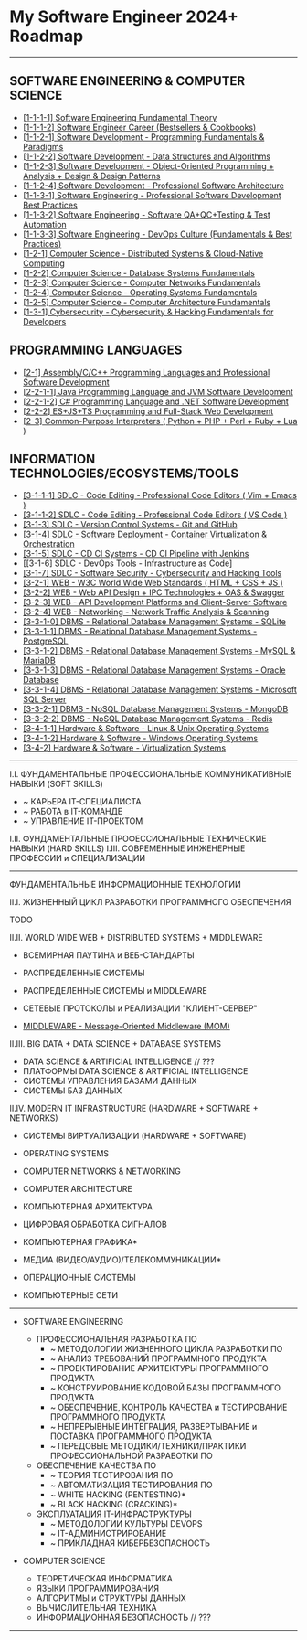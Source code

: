 # My Software Engineer 2024+ Roadmap

---

## SOFTWARE ENGINEERING & COMPUTER SCIENCE

* [[1-1-1-1] Software Engineering Fundamental Theory](Map_[1-1-1-1]_[%20Software%20Engineering%20Fundamental%20Theory%20].md)
* [[1-1-1-2] Software Engineer Career (Bestsellers & Cookbooks)](Map_[1-1-1-2]_[%20Software%20Engineer%20Career%20(Bestsellers%20&%20Cookbooks)%20].md)
* [[1-1-2-1] Software Development - Programming Fundamentals & Paradigms](Map_[1-1-2-1]_[%20Software%20Development%20-%20Programming%20Fundamentals%20&%20Paradigms%20].md)
* [[1-1-2-2] Software Development - Data Structures and Algorithms](Map_[1-1-2-2]_[%20Software%20Development%20-%20Data%20Structures%20and%20Algorithms%20].md)
* [[1-1-2-3] Software Development - Object-Oriented Programming + Analysis + Design & Design Patterns](Map_[1-1-2-3]_[%20Software%20Development%20-%20Object-Oriented%20Programming%20+%20Analysis%20+%20Design%20&%20Design%20Patterns%20].md)
* [[1-1-2-4] Software Development - Professional Software Architecture](Map_[1-1-2-4]_[%20Software%20Development%20-%20Professional%20Software%20Architecture%20].md)
* [[1-1-3-1] Software Engineering - Professional Software Development Best Practices](Map_[1-1-3-1]_[%20Software%20Engineering%20-%20Professional%20Software%20Development%20Best%20Practices%20].md)
* [[1-1-3-2] Software Engineering - Software QA+QC+Testing & Test Automation](Map_[1-1-3-2]_[%20Software%20Engineering%20-%20Software%20QA+QC+Testing%20&%20Test%20Automation%20].md)
* [[1-1-3-3] Software Engineering - DevOps Culture (Fundamentals & Best Practices)](Map_[1-1-3-3]_[%20Software%20Engineering%20-%20DevOps%20Culture%20(Fundamentals%20&%20Best%20Practices)%20].md)
* [[1-2-1] Computer Science - Distributed Systems & Cloud-Native Computing](Map_[1-2-1]_[%20Computer%20Science%20-%20Distributed%20Systems%20&%20Cloud-Native%20Computing%20].md)
* [[1-2-2] Computer Science - Database Systems Fundamentals](Map_[1-2-2]_[%20Computer%20Science%20-%20Database%20Systems%20Fundamentals%20].md)
* [[1-2-3] Computer Science - Computer Networks Fundamentals](Map_[1-2-3]_[%20Computer%20Science%20-%20Computer%20Networks%20Fundamentals%20].md)
* [[1-2-4] Computer Science - Operating Systems Fundamentals](Map_[1-2-4]_[%20Computer%20Science%20-%20Operating%20Systems%20Fundamentals%20].md)
* [[1-2-5] Computer Science - Computer Architecture Fundamentals](Map_[1-2-5]_[%20Computer%20Science%20-%20Computer%20Architecture%20Fundamentals%20].md)
* [[1-3-1] Cybersecurity - Cybersecurity & Hacking Fundamentals for Developers](Map_[1-3-1]_[%20Cybersecurity%20-%20Cybersecurity%20&%20Hacking%20Fundamentals%20for%20Developers%20].md)

## PROGRAMMING LANGUAGES

* [[2-1] Assembly/C/C++ Programming Languages and Professional Software Development](Map_[2-1]_[%20ASM_C%20_CPP%20Programming%20Languages%20and%20Professional%20Software%20Development%20].md)
* [[2-2-1-1] Java Programming Language and JVM Software Development](Map_[2-2-1-1]_[%20Java%20Programming%20Language%20and%20JVM%20Software%20Development%20].md)
* [[2-2-1-2] C# Programming Language and .NET Software Development](Map_[2-2-1-2]_[%20CSharp%20Programming%20Language%20and%20dotNET%20Software%20Development%20].md)
* [[2-2-2] ES+JS+TS Programming and Full-Stack Web Development](Map_[2-2-2]_[%20ES+JS+TS%20Programming%20and%20Full-Stack%20Web%20Development%20].md)
* [[2-3] Common-Purpose Interpreters ( Python + PHP + Perl + Ruby + Lua )](Map_[2-3]_[%20Common-Purpose%20Interpreters%20(%20Python%20+%20PHP%20+%20Perl%20+%20Ruby%20+%20Lua%20)%20].md)

## INFORMATION TECHNOLOGIES/ECOSYSTEMS/TOOLS

* [[3-1-1-1] SDLC - Code Editing - Professional Code Editors ( Vim + Emacs )](Map_[3-1-1-1]_[%20SDLC%20-%20Code%20Editing%20-%20Professional%20Code%20Editors%20(%20Vim%20+%20Emacs%20)%20].md)
* [[3-1-1-2] SDLC - Code Editing - Professional Code Editors ( VS Code )](Map_[3-1-1-2]_[%20SDLC%20-%20Code%20Editing%20-%20Professional%20Code%20Editors%20(%20VS%20Code%20)%20].md)
* [[3-1-3] SDLC - Version Control Systems - Git and GitHub](Map_[3-1-3]_[%20SDLC%20-%20Version%20Control%20Systems%20-%20Git%20and%20GitHub%20].md)
* [[3-1-4] SDLC - Software Deployment - Container Virtualization & Orchestration](Map_[3-1-4]_[%20SDLC%20-%20Software%20Deployment%20-%20Container%20Virtualization%20&%20Orchestration%20].md)
* [[3-1-5] SDLC - CD CI Systems - CD CI Pipeline with Jenkins](Map_[3-1-5]_[%20SDLC%20-%20CD%20CI%20Systems%20-%20CD%20CI%20Pipeline%20with%20Jenkins%20].md)
* [[3-1-6] SDLC - DevOps Tools - Infrastructure as Code]
* [[3-1-7] SDLC - Software Security - Cybersecurity and Hacking Tools](./Map_[3-1-7]_[%20SDLC%20-%20Software%20Security%20-%20Cybersecurity%20and%20Hacking%20Tools%20].md)
* [[3-2-1] WEB - W3C World Wide Web Standards ( HTML + CSS + JS )](Map_[3-2-1]_[%20WEB%20-%20W3C%20World%20Wide%20Web%20Standards%20(%20HTML%20+%20CSS%20+%20JS%20)%20].md)
* [[3-2-2] WEB - Web API Design + IPC Technologies + OAS & Swagger](Map_[3-2-2]_[%20WEB%20-%20Web%20API%20Design%20+%20IPC%20Technologies%20+%20OAS%20&%20Swagger%20].md)
* [[3-2-3] WEB - API Development Platforms and Client-Server Software](Map_[3-2-3]_[%20WEB%20-%20API%20Development%20Platforms%20and%20Client-Server%20Software%20].md)
* [[3-2-4] WEB - Networking - Network Traffic Analysis & Scanning](Map_[3-2-4]_[%20WEB%20-%20Networking%20-%20Network%20Traffic%20Analysis%20&%20Scanning%20].md)
* [[3-3-1-0] DBMS - Relational Database Management Systems - SQLite](Map_[3-3-1-0]_[%20DBMS%20-%20Relational%20Database%20Management%20Systems%20-%20SQLite%20].md)
* [[3-3-1-1] DBMS - Relational Database Management Systems - PostgreSQL](Map_[3-3-1-1]_[%20DBMS%20-%20Relational%20Database%20Management%20Systems%20-%20PostgreSQL%20].md)
* [[3-3-1-2] DBMS - Relational Database Management Systems - MySQL & MariaDB](Map_[3-3-1-2]_[%20DBMS%20-%20Relational%20Database%20Management%20Systems%20-%20MySQL%20&%20MariaDB%20].md)
* [[3-3-1-3] DBMS - Relational Database Management Systems - Oracle Database](Map_[3-3-1-3]_[%20DBMS%20-%20Relational%20Database%20Management%20Systems%20-%20Oracle%20Database%20].md)
* [[3-3-1-4] DBMS - Relational Database Management Systems - Microsoft SQL Server](Map_[3-3-1-4]_[%20DBMS%20-%20Relational%20Database%20Management%20Systems%20-%20Microsoft%20SQL%20Server%20].md)
* [[3-3-2-1] DBMS - NoSQL Database Management Systems - MongoDB](Map_[3-3-2-1]_[%20DBMS%20-%20NoSQL%20Database%20Management%20Systems%20-%20MongoDB%20].md)
* [[3-3-2-2] DBMS - NoSQL Database Management Systems - Redis](Map_[3-3-2-2]_[%20DBMS%20-%20NoSQL%20Database%20Management%20Systems%20-%20Redis%20].md)
* [[3-4-1-1] Hardware & Software - Linux & Unix Operating Systems](Map_[3-4-1-1]%20Hardware%20&%20Software%20-%20Linux%20&%20Unix%20Operating%20Systems%20].md)
* [[3-4-1-2] Hardware & Software - Windows Operating Systems](Map_[3-4-1-2]_[%20Hardware%20&%20Software%20-%20Windows%20Operating%20Systems%20].md)
* [[3-4-2] Hardware & Software - Virtualization Systems](Map_[3-4-2]_[%20Hardware%20&%20Software%20-%20Virtualization%20Systems%20].md)

---

I.I. ФУНДАМЕНТАЛЬНЫЕ ПРОФЕССИОНАЛЬНЫЕ КОММУНИКАТИВНЫЕ НАВЫКИ (SOFT SKILLS)

* ~ КАРЬЕРА IT-СПЕЦИАЛИСТА
* ~ РАБОТА в IT-КОМАНДЕ
* ~ УПРАВЛЕНИЕ IT-ПРОЕКТОМ

I.II. ФУНДАМЕНТАЛЬНЫЕ ПРОФЕССИОНАЛЬНЫЕ ТЕХНИЧЕСКИЕ НАВЫКИ (HARD SKILLS)
I.III. СОВРЕМЕННЫЕ ИНЖЕНЕРНЫЕ ПРОФЕССИИ и СПЕЦИАЛИЗАЦИИ

---

ФУНДАМЕНТАЛЬНЫЕ ИНФОРМАЦИОННЫЕ ТЕХНОЛОГИИ

II.I. ЖИЗНЕННЫЙ ЦИКЛ РАЗРАБОТКИ ПРОГРАММНОГО ОБЕСПЕЧЕНИЯ

TODO

II.II. WORLD WIDE WEB + DISTRIBUTED SYSTEMS + MIDDLEWARE

* ВСЕМИРНАЯ ПАУТИНА и ВЕБ-СТАНДАРТЫ
* РАСПРЕДЕЛЕННЫЕ СИСТЕМЫ
* РАСПРЕДЕЛЕННЫЕ СИСТЕМЫ и MIDDLEWARE
* СЕТЕВЫЕ ПРОТОКОЛЫ и РЕАЛИЗАЦИИ "КЛИЕНТ-СЕРВЕР"

* [MIDDLEWARE - Message-Oriented Middleware (MOM)]({%20II.III%20}%20[%20WORLD%20WIDE%20WEB%20+%20DISTRIBUTED%20SYSTEMS%20+%20MIDDLEWARE%20]/[MIDDLEWARE%20-%20Message-Oriented%20Middleware%20(MOM)].md)

II.III. BIG DATA + DATA SCIENCE + DATABASE SYSTEMS

* DATA SCIENCE & ARTIFICIAL INTELLIGENCE // ???
* ПЛАТФОРМЫ DATA SCIENCE & ARTIFICIAL INTELLIGENCE
* СИСТЕМЫ УПРАВЛЕНИЯ БАЗАМИ ДАННЫХ
* СИСТЕМЫ БАЗ ДАННЫХ

II.IV. MODERN IT INFRASTRUCTURE (HARDWARE + SOFTWARE + NETWORKS)

* СИСТЕМЫ ВИРТУАЛИЗАЦИИ (HARDWARE + SOFTWARE)
* OPERATING SYSTEMS
* COMPUTER NETWORKS & NETWORKING
* COMPUTER ARCHITECTURE

* КОМПЬЮТЕРНАЯ АРХИТЕКТУРА
* ЦИФРОВАЯ ОБРАБОТКА СИГНАЛОВ
* КОМПЬЮТЕРНАЯ ГРАФИКА*
* МЕДИА (ВИДЕО/АУДИО)/ТЕЛЕКОММУНИКАЦИИ*
* ОПЕРАЦИОННЫЕ СИСТЕМЫ
* КОМПЬЮТЕРНЫЕ СЕТИ

---

* SOFTWARE ENGINEERING

  * ПРОФЕССИОНАЛЬНАЯ РАЗРАБОТКА ПО
    * ~ МЕТОДОЛОГИИ ЖИЗНЕННОГО ЦИКЛА РАЗРАБОТКИ ПО
    * ~ АНАЛИЗ ТРЕБОВАНИЙ ПРОГРАММНОГО ПРОДУКТА
    * ~ ПРОЕКТИРОВАНИЕ АРХИТЕКТУРЫ ПРОГРАММНОГО ПРОДУКТА
    * ~ КОНСТРУИРОВАНИЕ КОДОВОЙ БАЗЫ ПРОГРАММНОГО ПРОДУКТА
    * ~ ОБЕСПЕЧЕНИЕ, КОНТРОЛЬ КАЧЕСТВА и ТЕСТИРОВАНИЕ ПРОГРАММНОГО ПРОДУКТА
    * ~ НЕПРЕРЫВНЫЕ ИНТЕГРАЦИЯ, РАЗВЕРТЫВАНИЕ и ПОСТАВКА ПРОГРАММНОГО ПРОДУКТА
    * ~ ПЕРЕДОВЫЕ МЕТОДИКИ/ТЕХНИКИ/ПРАКТИКИ ПРОФЕССИОНАЛЬНОЙ РАЗРАБОТКИ ПО
  * ОБЕСПЕЧЕНИЕ КАЧЕСТВА ПО
    * ~ ТЕОРИЯ ТЕСТИРОВАНИЯ ПО
    * ~ АВТОМАТИЗАЦИЯ ТЕСТИРОВАНИЯ ПО
    * ~ WHITE HACKING (PENTESTING)*
    * ~ BLACK HACKING (CRACKING)*
  * ЭКСПЛУАТАЦИЯ IT-ИНФРАСТРУКТУРЫ
    * ~ МЕТОДОЛОГИИ КУЛЬТУРЫ DEVOPS
    * ~ IT-АДМИНИСТРИРОВАНИЕ
    * ~ ПРИКЛАДНАЯ КИБЕРБЕЗОПАСНОСТЬ
* COMPUTER SCIENCE
  * ТЕОРЕТИЧЕСКАЯ ИНФОРМАТИКА
  * ЯЗЫКИ ПРОГРАММИРОВАНИЯ
  * АЛГОРИТМЫ и СТРУКТУРЫ ДАННЫХ
  * ВЫЧИСЛИТЕЛЬНАЯ ТЕХНИКА
  * ИНФОРМАЦИОННАЯ БЕЗОПАСНОСТЬ // ???

---
